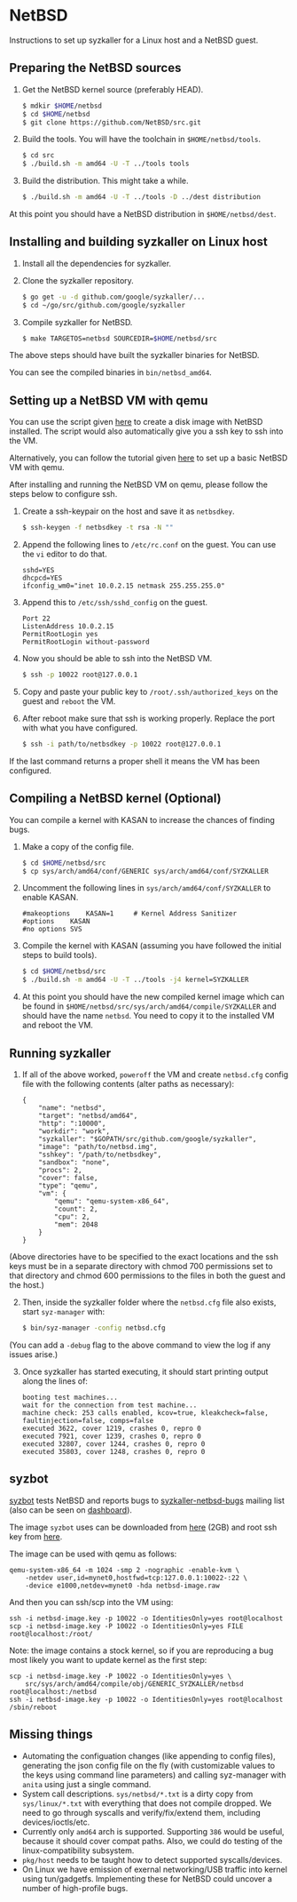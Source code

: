 # NetBSD

Instructions to set up syzkaller for a Linux host and a NetBSD guest.

## Preparing the NetBSD sources

1. Get the NetBSD kernel source (preferably HEAD).
	```sh
	$ mdkir $HOME/netbsd
	$ cd $HOME/netbsd
	$ git clone https://github.com/NetBSD/src.git
	```

2. Build the tools. You will have the toolchain in `$HOME/netbsd/tools`.
	```sh
	$ cd src
	$ ./build.sh -m amd64 -U -T ../tools tools
	```

3. Build the distribution. This might take a while.
	```sh
	$ ./build.sh -m amd64 -U -T ../tools -D ../dest distribution
	```

At this point you should have a NetBSD distribution in `$HOME/netbsd/dest`.

## Installing and building syzkaller on Linux host

1. Install all the dependencies for syzkaller.

2. Clone the syzkaller repository.
	```sh
	$ go get -u -d github.com/google/syzkaller/...
	$ cd ~/go/src/github.com/google/syzkaller
	```

3. Compile syzkaller for NetBSD.
	```sh
	$ make TARGETOS=netbsd SOURCEDIR=$HOME/netbsd/src
	```

The above steps should have built the syzkaller binaries for NetBSD.

You can see the compiled binaries in `bin/netbsd_amd64`.

## Setting up a NetBSD VM with qemu

You can use the script given [here](https://github.com/R3x/netbsd-fuzzing-aids/blob/master/install_netbsd.sh) to create a disk image with NetBSD installed.
The script would also automatically give you a ssh key to ssh into the VM.

Alternatively, you can follow the tutorial given [here](https://wiki.qemu.org/Hosts/BSD#NetBSD) to
set up a basic NetBSD VM with qemu.

After installing and running the NetBSD VM on qemu, please follow the steps below to
configure ssh.

1. Create a ssh-keypair on the host and save it as `netbsdkey`.
	```sh
	$ ssh-keygen -f netbsdkey -t rsa -N ""
	```

2. Append the following lines to `/etc/rc.conf` on the guest. You can use the `vi` editor to do that.
	```
	sshd=YES
	dhcpcd=YES
	ifconfig_wm0="inet 10.0.2.15 netmask 255.255.255.0"
	```

3. Append this to `/etc/ssh/sshd_config` on the guest.
	```
	Port 22
	ListenAddress 10.0.2.15
	PermitRootLogin yes
	PermitRootLogin without-password
	```

4. Now you should be able to ssh into the NetBSD VM.
	```sh
	$ ssh -p 10022 root@127.0.0.1
	```

5. Copy and paste your public key to `/root/.ssh/authorized_keys` on the guest
   and `reboot` the VM.

6. After reboot make sure that ssh is working properly. Replace the port with what
   you have configured.
	```sh
	$ ssh -i path/to/netbsdkey -p 10022 root@127.0.0.1
	```

If the last command returns a proper shell it means the VM has been configured.

## Compiling a NetBSD kernel (Optional)

You can compile a kernel with KASAN to increase the chances of finding bugs.

1. Make a copy of the config file.
	```sh
	$ cd $HOME/netbsd/src
	$ cp sys/arch/amd64/conf/GENERIC sys/arch/amd64/conf/SYZKALLER
	```

2. Uncomment the following lines in `sys/arch/amd64/conf/SYZKALLER` to enable KASAN.
	```
	#makeoptions 	KASAN=1		# Kernel Address Sanitizer
	#options 	KASAN
	#no options	SVS
	```

3. Compile the kernel with KASAN (assuming you have followed the initial steps to
   build tools).
	```sh
	$ cd $HOME/netbsd/src
	$ ./build.sh -m amd64 -U -T ../tools -j4 kernel=SYZKALLER

	```

4. At this point you should have the new compiled kernel image which can be found in
   `$HOME/netbsd/src/sys/arch/amd64/compile/SYZKALLER` and should have the name
   `netbsd`. You need to copy it to the installed VM and reboot the VM.

## Running syzkaller

1. If all of the above worked, `poweroff` the VM and create `netbsd.cfg` config file with the following contents (alter paths as necessary):
	```
	{
		"name": "netbsd",
		"target": "netbsd/amd64",
		"http": ":10000",
		"workdir": "work",
		"syzkaller": "$GOPATH/src/github.com/google/syzkaller",
		"image": "path/to/netbsd.img",
		"sshkey": "/path/to/netbsdkey",
		"sandbox": "none",
		"procs": 2,
		"cover": false,
		"type": "qemu",
		"vm": {
			"qemu": "qemu-system-x86_64",
			"count": 2,
			"cpu": 2,
			"mem": 2048
		}
	}
	```

(Above directories have to be specified to the exact locations and the ssh keys must be in a separate directory with chmod 700 permissions set to that directory and chmod 600 permissions to the files in both the guest and the host.)


2. Then, inside the syzkaller folder where the `netbsd.cfg` file also exists, start `syz-manager` with:
	```sh
	$ bin/syz-manager -config netbsd.cfg
	```

(You can add a `-debug` flag to the above command to view the log if any issues arise.)

3. Once syzkaller has started executing, it should start printing output along the lines of:
	```
	booting test machines...
	wait for the connection from test machine...
	machine check: 253 calls enabled, kcov=true, kleakcheck=false, faultinjection=false, comps=false
	executed 3622, cover 1219, crashes 0, repro 0
	executed 7921, cover 1239, crashes 0, repro 0
	executed 32807, cover 1244, crashes 0, repro 0
	executed 35803, cover 1248, crashes 0, repro 0
	```

## syzbot

[syzbot](/docs/syzbot.md) tests NetBSD and reports bugs to
[syzkaller-netbsd-bugs](https://groups.google.com/forum/#!forum/syzkaller-netbsd-bugs) mailing list
(also can be seen on [dashboard](https://syzkaller.appspot.com/netbsd)).

The image `syzbot` uses can be downloaded from
[here](https://storage.googleapis.com/syzkaller/netbsd-image.raw) (2GB) and root
ssh key from [here](https://storage.googleapis.com/syzkaller/netbsd-image.key).

The image can be used with qemu as follows:
```
qemu-system-x86_64 -m 1024 -smp 2 -nographic -enable-kvm \
	-netdev user,id=mynet0,hostfwd=tcp:127.0.0.1:10022-:22 \
	-device e1000,netdev=mynet0 -hda netbsd-image.raw
```

And then you can ssh/scp into the VM using:
```
ssh -i netbsd-image.key -p 10022 -o IdentitiesOnly=yes root@localhost
scp -i netbsd-image.key -P 10022 -o IdentitiesOnly=yes FILE root@localhost:/root/
```

Note: the image contains a stock kernel, so if you are reproducing a bug
most likely you want to update kernel as the first step:
```
scp -i netbsd-image.key -P 10022 -o IdentitiesOnly=yes \
	src/sys/arch/amd64/compile/obj/GENERIC_SYZKALLER/netbsd root@localhost:/netbsd
ssh -i netbsd-image.key -p 10022 -o IdentitiesOnly=yes root@localhost /sbin/reboot
```

## Missing things

- Automating the configuation changes (like appending to config files), generating the json config file on the fly (with customizable values to the keys using command line parameters) and calling syz-manager with `anita` using just a single command.
- System call descriptions. `sys/netbsd/*.txt` is a dirty copy from `sys/linux/*.txt` with everything that does not compile dropped. We need to go through syscalls and verify/fix/extend them, including devices/ioctls/etc.
- Currently only `amd64` arch is supported. Supporting `386` would be useful, because it should cover compat paths. Also, we could do testing of the linux-compatibility subsystem.
- `pkg/host` needs to be taught how to detect supported syscalls/devices.
- On Linux we have emission of exernal networking/USB traffic into kernel using tun/gadgetfs. Implementing these for NetBSD could uncover a number of high-profile bugs.

